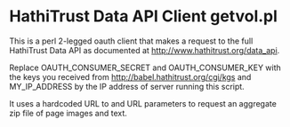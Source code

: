 HathiTrust Data API Client getvol.pl
====================================

This is a perl 2-legged oauth client that makes a request to the full HathiTrust Data API as documented at http://www.hathitrust.org/data_api. 

Replace OAUTH_CONSUMER_SECRET and OAUTH_CONSUMER_KEY with the keys you received from http://babel.hathitrust.org/cgi/kgs and MY_IP_ADDRESS by the IP address of server running this script.

It uses a hardcoded URL to and URL parameters to request an aggregate zip file of page images and text.